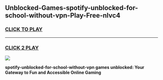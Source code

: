 
## Unblocked-Games-spotify-unblocked-for-school-without-vpn-Play-Free-nlvc4
<h3>
<a href="https://premium76.site?title=spotify-unblocked-for-school-without-vpn&ref=18A1">CLICK TO PLAY</a></h3>
<hr>

<h3>
<a href="https://premium76.site?title=spotify-unblocked-for-school-without-vpn&ref=18A1">CLICK 2 PLAY</a>
  
</h3>

<a href="https://premium76.site?title=spotify-unblocked-for-school-without-vpn&ref=18A1"><img src="https://clearcache.store/games.png"></a>


**spotify-unblocked-for-school-without-vpn games unblocked: Your Gateway to Fun and Accessible Online Gaming**
